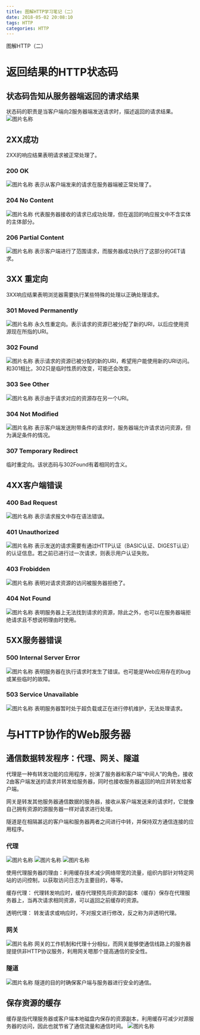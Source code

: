 ```yaml
---
title: 图解HTTP学习笔记（二）
date: 2018-05-02 20:08:10
tags: HTTP
categories: HTTP
---
```


图解HTTP（二）
<!-- more -->

# 返回结果的HTTP状态码

## 状态码告知从服务器端返回的请求结果

状态码的职责是当客户端向2服务器端发送请求时，描述返回的请求结果。
<img src="/img/HTTP23.png" alt="图片名称" title="">

## 2XX成功

2XX的响应结果表明请求被正常处理了。

### 200 OK

<img src="/img/HTTP24.png" alt="图片名称" title="">
表示从客户端发来的请求在服务器端被正常处理了。

### 204 No Content

<img src="/img/HTTP25.png" alt="图片名称" title="">
代表服务器接收的请求已成功处理，但在返回的响应报文中不含实体的主体部分。

### 206 Partial Content

<img src="/img/HTTP26.png" alt="图片名称" title="">
表示客户端进行了范围请求，而服务器成功执行了这部分的GET请求。

## 3XX 重定向

3XX响应结果表明浏览器需要执行某些特殊的处理以正确处理请求。

### 301 Moved Permanently

<img src="/img/HTTP27.png" alt="图片名称" title="">
永久性重定向。表示请求的资源已被分配了新的URI，以后应使用资源现在所指的URI。

### 302 Found

<img src="/img/HTTP28.png" alt="图片名称" title="">
表示请求的资源已被分配的新的URI，希望用户能使用新的URI访问。和301相比，302只是临时性质的改变，可能还会改变。

### 303 See Other

<img src="/img/HTTP29.png" alt="图片名称" title="">
表示由于请求对应的资源存在另一个URI。

### 304 Not Modified

<img src="/img/HTTP30.png" alt="图片名称" title="">
表示客户端发送附带条件的请求时，服务器端允许请求访问资源，但为满足条件的情况。

### 307 Temporary Redirect

临时重定向。该状态码与302Found有着相同的含义。

## 4XX客户端错误

### 400 Bad Request

<img src="/img/HTTP31.png" alt="图片名称" title="">
表示请求报文中存在语法错误。

### 401 Unauthorized

<img src="/img/HTTP32.png" alt="图片名称" title="">
表示发送的请求需要有通过HTTP认证（BASIC认证、DIGEST认证）的认证信息。若之前已进行过一次请求，则表示用户认证失败。

### 403 Frobidden

<img src="/img/HTTP33.png" alt="图片名称" title="">
表明对请求资源的访问被服务器拒绝了。

### 404 Not Found

<img src="/img/HTTP34.png" alt="图片名称" title="">
表明服务器上无法找到请求的资源，除此之外，也可以在服务器端拒绝请求且不想说明理由时使用。

## 5XX服务器错误

### 500 Internal Server Error

<img src="/img/HTTP35.png" alt="图片名称" title="">
表明服务器在执行请求时发生了错误。也可能是Web应用存在的bug或某些临时的故障。

### 503 Service Unavailable

<img src="/img/HTTP36.png" alt="图片名称" title="">
表明服务器暂时处于超负载或正在进行停机维护，无法处理请求。

# 与HTTP协作的Web服务器

## 通信数据转发程序：代理、网关、隧道

代理是一种有转发功能的应用程序，扮演了服务器和客户端“中间人”的角色，接收2由客户端发送的请求并转发给服务器，同时也接收服务器返回的响应并转发给客户端。

网关是转发其他服务器通信数据的服务器，接收从客户端发送来的请求时，它就像自己拥有资源的源服务器一样对请求进行处理。

隧道是在相隔甚远的客户端和服务器两者之间进行中转，并保持双方通信连接的应用程序。

### 代理

<img src="/img/HTTP37.png" alt="图片名称" title="">
<img src="/img/HTTP38.png" alt="图片名称" title="">
<img src="/img/HTTP39.png" alt="图片名称" title="">

使用代理服务器的理由：利用缓存技术减少网络带宽的流量，组织内部针对特定网站的访问控制，以获取访问日志为主要目的，等等。

缓存代理：
代理转发响应时，缓存代理预先将资源的副本（缓存）保存在代理服务器上，当再次请求相同资源，可以返回之前缓存的资源。

透明代理：
转发请求或响应时，不对报文进行修改，反之称为非透明代理。

### 网关

<img src="/img/HTTP40.png" alt="图片名称" title="">
网关的工作机制和代理十分相似，而网关能够使通信线路上的服务器提提供非HTTP协议服务，利用网关嗯那个提高通信的安全性。

### 隧道
 
<img src="/img/HTTP41.png" alt="图片名称" title="">
隧道的目的时确保客户端与服务器进行安全的通信。

## 保存资源的缓存

缓存是指代理服务器或客户端本地磁盘内保存的资源副本，利用缓存可减少对源服务器的访问，因此也就节省了通信流量和通信时间。
<img src="/img/HTTP42.png" alt="图片名称" title="">
